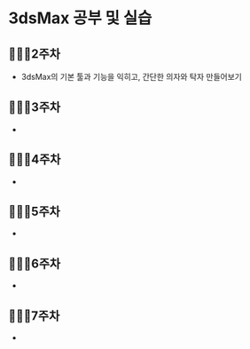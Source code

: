# 3dsMax 공부 및 실습

## 👨🏻‍💻2주차
- 3dsMax의 기본 툴과 기능을 익히고, 간단한 의자와 탁자 만들어보기

## 👨🏻‍💻3주차
-
## 👨🏻‍💻4주차
-
## 👨🏻‍💻5주차
-
## 👨🏻‍💻6주차
-
## 👨🏻‍💻7주차
-
